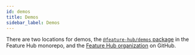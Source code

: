 ```yaml
---
id: demos
title: Demos
sidebar_label: Demos
---
```


There are two locations for demos, the [`@feature-hub/demos`
package][demos-package] in the Feature Hub monorepo, and the [Feature Hub
organization][github-org] on GitHub.

[demos-package]:
  https://github.com/sinnerschrader/feature-hub/tree/master/packages/demos
[github-org]: https://github.com/feature-hub

